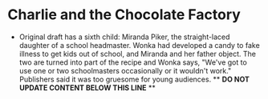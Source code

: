 Charlie and the Chocolate Factory
=================================

* Original draft has a sixth child: Miranda Piker, the straight-laced daughter of a school headmaster. Wonka had developed a candy to fake illness to get kids out of school, and Miranda and her father object. The two are turned into part of the recipe and Wonka says, "We've got to use one or two schoolmasters occasionally or it wouldn't work." Publishers said it was too gruesome for young audiences.
** **DO NOT UPDATE CONTENT BELOW THIS LINE** **

